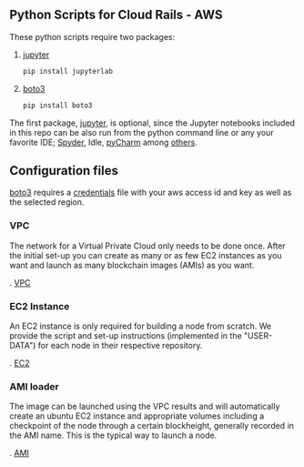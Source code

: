 Python Scripts for Cloud Rails - AWS
------------------------------------

These python scripts require two packages:

1. [jupyter](https://jupyter.org/install)

   ```bash
   pip install jupyterlab
   ```

2. [boto3](https://aws.amazon.com/sdk-for-python/)

   ```bash
   pip install boto3
   ```

The first package, [jupyter](https://jupyter.org/), is optional, since
the Jupyter notebooks included in this repo can be also run from the
python command line or any your favorite IDE;
[Spyder](https://www.spyder-ide.org/), Idle,
[pyCharm](https://www.jetbrains.com/pycharm/) among
[others](https://realpython.com/python-ides-code-editors-guide/).


Configuration files
-------------------

[boto3](https://aws.amazon.com/sdk-for-python/) requires a [credentials](credentials) file with your aws access id and key as well as the selected region.

### VPC

The network for a Virtual Private Cloud only needs to be done once.
After the initial set-up you can create as many or as few EC2
instances as you want and launch as many blockchain images (AMIs) as
you want.

. [VPC](VPC.ipynb)  


### EC2 Instance  

An EC2 instance is only required for building a node from scratch.  We
provide the script and set-up instructions (implemented in the
"USER-DATA") for each node in their respective repository.

. [EC2](EC2.ipynb)


### AMI loader

The image can be launched using the VPC results and will automatically
create an ubuntu EC2 instance and appropriate volumes including a
checkpoint of the node through a certain blockheight, generally
recorded in the AMI name.  This is the typical way to launch a node.

. [AMI](AMI.ipynb)